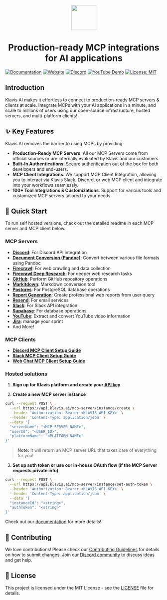 <div align="center">
  <picture>
    <img src="https://raw.githubusercontent.com/klavis-ai/klavis/main/static/klavis-ai.png" width="80">
  </picture>
</div>

<h1 align="center">Production-ready MCP integrations for AI applications</h1>

[![Documentation](https://img.shields.io/badge/Documentation-📖-green)](https://docs.klavis.ai)
[![Website](https://img.shields.io/badge/Website-🌐-purple)](https://www.klavis.ai)
[![Discord](https://img.shields.io/badge/Discord-Join-7289DA?logo=discord&logoColor=white)](https://discord.gg/p7TuTEcssn)
[![YouTube Demo](https://img.shields.io/badge/Demo-YouTube-red)](https://www.youtube.com/@KlavisAI-w2l)
[![License: MIT](https://img.shields.io/badge/License-MIT-blue.svg)](LICENSE)

## Introduction

Klavis AI makes it effortless to connect to production-ready MCP servers & clients at scale. Integrate MCPs with your AI applications in a minute, and scale to millions of users using our open-source infrastructure, hosted servers, and multi-platform clients!

## ✨ Key Features

Klavis AI removes the barrier to using MCPs by providing:
- **Production-Ready MCP Servers**: All our MCP Servers come from official sources or are internally evaluated by Klavis and our customers.
- **Built-In Authentications**: Secure authentication out of the box for both developers and end-users.
- **MCP Client Integrations**: We support MCP Client Integration, allowing you to interact via Klavis Slack, Discord, or web MCP client and integrate into your workflows seamlessly.
- **100+ Tool Integrations & Customizations**: Support for various tools and customized MCP servers tailored to your needs.

## 🚀 Quick Start

To run self hosted versions, check out the detailed readme in each MCP server and MCP client below.

### MCP Servers
- [**Discord**](mcp_servers/discord/README.md): For Discord API integration
- [**Document Conversion (Pandoc)**](mcp_servers/pandoc/README.md): Convert between various file formats using Pandoc
- [**Firecrawl**](mcp_servers/firecrawl/README.md): For web crawling and data collection
- [**Firecrawl Deep Research**](mcp_servers/firecrawl_deep_research/README.md): For deeper web research tasks
- [**GitHub**](mcp_servers/github/README.md): Perform GitHub repository operations
- [**Markitdown**](mcp_servers/markitdown/README.md): Markdown conversion tool
- [**Postgres**](mcp_servers/postgres/README.md): For PostgreSQL database operations
- [**Report Generation**](mcp_servers/report_generation/README.md): Create professional web reports from user query
- [**Resend**](mcp_servers/resend/README.md): For email services
- [**Slack**](mcp_servers/slack/README.md): For Slack API integration
- [**Supabase**](mcp_servers/supabase/README.md): For database operations
- [**YouTube**](mcp_servers/youtube/README.md): Extract and convert YouTube video information
- [**Jira**](mcp_servers/jira/README.md): manage your sprint
- And More!

### MCP Clients
- [**Discord MCP Client Setup Guide**](mcp-clients/README-Discord.md)
- [**Slack MCP Client Setup Guide**](mcp-clients/README-Slack.md)
- [**Web Chat MCP Client Setup Guide**](mcp-clients/README-Web.md)

### Hosted solutions

1. **Sign up for Klavis platform and create your [API key](https://www.klavis.ai/home/api-keys)**

2. **Create a new MCP server instance**
```bash
curl --request POST \
  --url https://api.klavis.ai/mcp-server/instance/create \
  --header 'Authorization: Bearer <KLAVIS_API_KEY>' \
  --header 'Content-Type: application/json' \
  --data '{
  "serverName": "<MCP_SERVER_NAME>",
  "userId": "<USER_ID>",
  "platformName": "<PLATFORM_NAME>"
}'
```
> **Note:** It will return an MCP server URL that takes care of everything for you!

3. **Set up auth token or use our in-house OAuth flow (if the MCP Server requests private info)**
```bash
curl --request POST \
  --url https://api.klavis.ai/mcp-server/instance/set-auth-token \
  --header 'Authorization: Bearer <KLAVIS_API_KEY>' \
  --header 'Content-Type: application/json' \
  --data '{
  "instanceId": "<string>",
  "authToken": "<string>"
}'
```

Check out our [documentation](https://docs.klavis.ai) for more details!

## 🤝 Contributing

We love contributions! Please check our [Contributing Guidelines](CONTRIBUTING.md) for details on how to submit changes. Join our [Discord community](https://discord.gg/p7TuTEcssn) to discuss ideas and get help.

## 📜 License
This project is licensed under the MIT License - see the [LICENSE](LICENSE) file for details.
